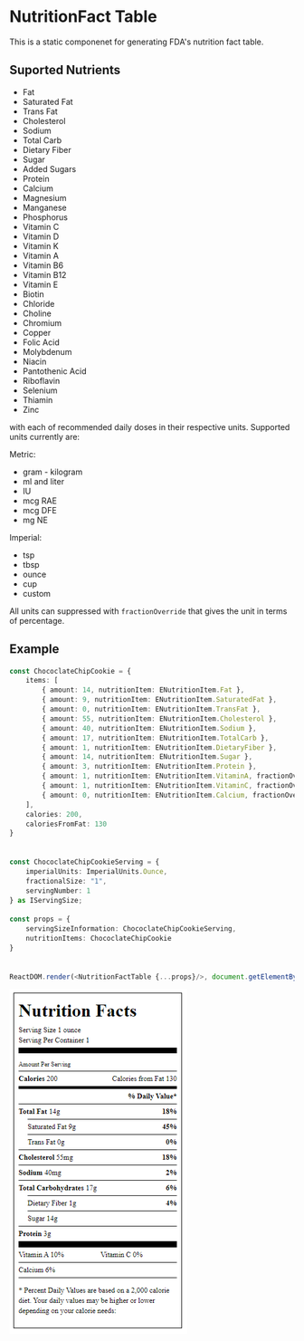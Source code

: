 # NutritionFact Table

This is a static componenet for generating FDA's nutrition fact table.

## Suported Nutrients

* Fat
* Saturated Fat
* Trans Fat
* Cholesterol
* Sodium
* Total Carb
* Dietary Fiber
* Sugar
* Added Sugars
* Protein
* Calcium
* Magnesium
* Manganese
* Phosphorus
* Vitamin C
* Vitamin D
* Vitamin K
* Vitamin A
* Vitamin B6
* Vitamin B12
* Vitamin E
* Biotin
* Chloride
* Choline
* Chromium
* Copper
* Folic Acid
* Molybdenum
* Niacin
* Pantothenic Acid
* Riboflavin
* Selenium
* Thiamin
* Zinc

with each of recommended daily doses in their respective units. Supported units currently are:

Metric:

* gram - kilogram
* ml and liter
* IU
* mcg RAE
* mcg DFE
* mg NE

Imperial:

* tsp
* tbsp
* ounce
* cup
* custom

All units can suppressed with `fractionOverride` that gives the unit in terms of percentage.

## Example

```typescript
const ChococlateChipCookie = {
    items: [
        { amount: 14, nutritionItem: ENutritionItem.Fat },
        { amount: 9, nutritionItem: ENutritionItem.SaturatedFat },
        { amount: 0, nutritionItem: ENutritionItem.TransFat },
        { amount: 55, nutritionItem: ENutritionItem.Cholesterol },
        { amount: 40, nutritionItem: ENutritionItem.Sodium },
        { amount: 17, nutritionItem: ENutritionItem.TotalCarb },
        { amount: 1, nutritionItem: ENutritionItem.DietaryFiber },
        { amount: 14, nutritionItem: ENutritionItem.Sugar },
        { amount: 3, nutritionItem: ENutritionItem.Protein },
        { amount: 1, nutritionItem: ENutritionItem.VitaminA, fractionOverride: 0.1 },
        { amount: 1, nutritionItem: ENutritionItem.VitaminC, fractionOverride: 0  },
        { amount: 0, nutritionItem: ENutritionItem.Calcium, fractionOverride: 0.06 }
    ],
    calories: 200,
    caloriesFromFat: 130
}


const ChococlateChipCookieServing = {
    imperialUnits: ImperialUnits.Ounce,
    fractionalSize: "1",
    servingNumber: 1
} as IServingSize;

const props = {
    servingSizeInformation: ChococlateChipCookieServing,
    nutritionItems: ChococlateChipCookie
}


ReactDOM.render(<NutritionFactTable {...props}/>, document.getElementById('root'))
```

![alt text](./public/rendered.png)
